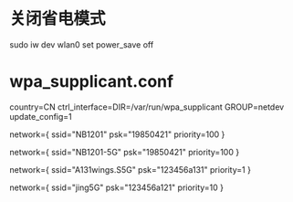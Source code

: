 # 关闭省电模式
sudo iw dev wlan0 set power_save off

# wpa_supplicant.conf
country=CN
ctrl_interface=DIR=/var/run/wpa_supplicant GROUP=netdev
update_config=1

network={
    ssid="NB1201"
    psk="19850421"
    priority=100
}

network={
    ssid="NB1201-5G"
    psk="19850421"
    priority=100
}

network={
    ssid="A131wings.S5G"
    psk="123456a131"
    priority=1
}

network={
    ssid="jing5G"
    psk="123456a121"
    priority=10
}